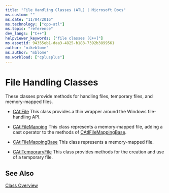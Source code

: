 ```yaml
---
title: "File Handling Classes (ATL) | Microsoft Docs"
ms.custom: ""
ms.date: "11/04/2016"
ms.technology: ["cpp-atl"]
ms.topic: "reference"
dev_langs: ["C++"]
helpviewer_keywords: ["file classes [C++]"]
ms.assetid: 94355eb1-daa3-4825-b183-7392b3899561
author: "mikeblome"
ms.author: "mblome"
ms.workload: ["cplusplus"]
---
```

# File Handling Classes

These classes provide methods for handling files, temporary files, and memory-mapped files.

- [CAtlFile](../atl/reference/catlfile-class.md) This class provides a thin wrapper around the Windows file-handling API.

- [CAtlFileMapping](../atl/reference/catlfilemapping-class.md) This class represents a memory-mapped file, adding a cast operator to the methods of [CAtlFileMappingBase](../atl/reference/catlfilemappingbase-class.md).

- [CAtlFileMappingBase](../atl/reference/catlfilemappingbase-class.md) This class represents a memory-mapped file.

- [CAtlTemporaryFile](../atl/reference/catltemporaryfile-class.md) This class provides methods for the creation and use of a temporary file.

## See Also

[Class Overview](../atl/atl-class-overview.md)

